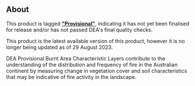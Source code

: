 ## About

This product is tagged [**"Provisional"**](https://docs.dea.ga.gov.au/guides/reference/dataset_maturity_guide/), indicating it has not yet been finalised for release and/or has not passed DEA's final quality checks. 

This product is the latest available version of this product, however it is no longer being updated as of 29 August 2023.

DEA Provisional Burnt Area Characteristic Layers contribute to the understanding of the distribution and frequency of fire in the Australian continent by measuring change in vegetation cover and soil characteristics that may be indicative of fire activity in the landscape.
